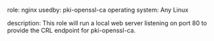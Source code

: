 role: nginx
usedby: pki-openssl-ca
operating system: Any Linux

description:
This role will run a local web server listening on port 80 to provide the CRL endpoint for pki-openssl-ca.
